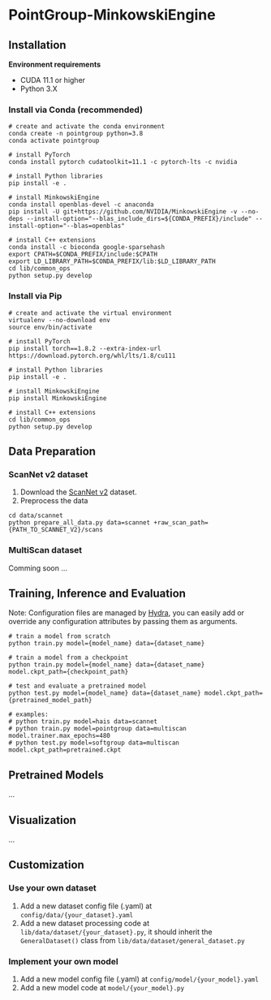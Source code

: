 # PointGroup-MinkowskiEngine

## Installation

**Environment requirements**
- CUDA 11.1 or higher
- Python 3.X

### Install via Conda (recommended)
```shell
# create and activate the conda environment
conda create -n pointgroup python=3.8
conda activate pointgroup

# install PyTorch
conda install pytorch cudatoolkit=11.1 -c pytorch-lts -c nvidia

# install Python libraries
pip install -e .

# install MinkowskiEngine
conda install openblas-devel -c anaconda
pip install -U git+https://github.com/NVIDIA/MinkowskiEngine -v --no-deps --install-option="--blas_include_dirs=${CONDA_PREFIX}/include" --install-option="--blas=openblas"

# install C++ extensions
conda install -c bioconda google-sparsehash
export CPATH=$CONDA_PREFIX/include:$CPATH
export LD_LIBRARY_PATH=$CONDA_PREFIX/lib:$LD_LIBRARY_PATH
cd lib/common_ops
python setup.py develop
```

### Install via Pip
```shell
# create and activate the virtual environment
virtualenv --no-download env
source env/bin/activate

# install PyTorch
pip install torch==1.8.2 --extra-index-url https://download.pytorch.org/whl/lts/1.8/cu111

# install Python libraries
pip install -e .

# install MinkowskiEngine
pip install MinkowskiEngine

# install C++ extensions
cd lib/common_ops
python setup.py develop
```

## Data Preparation

### ScanNet v2 dataset
1. Download the [ScanNet v2](http://www.scan-net.org/) dataset.
2. Preprocess the data
```shell
cd data/scannet
python prepare_all_data.py data=scannet +raw_scan_path={PATH_TO_SCANNET_V2}/scans
```
### MultiScan dataset
Comming soon ...

## Training, Inference and Evaluation
Note: Configuration files are managed by [Hydra](https://hydra.cc/), you can easily add or override any configuration attributes by passing them as arguments.
```shell
# train a model from scratch
python train.py model={model_name} data={dataset_name}

# train a model from a checkpoint
python train.py model={model_name} data={dataset_name} model.ckpt_path={checkpoint_path}

# test and evaluate a pretrained model
python test.py model={model_name} data={dataset_name} model.ckpt_path={pretrained_model_path}

# examples:
# python train.py model=hais data=scannet
# python train.py model=pointgroup data=multiscan model.trainer.max_epochs=480
# python test.py model=softgroup data=multiscan model.ckpt_path=pretrained.ckpt
```

## Pretrained Models
...

## Visualization
...

## Customization

### Use your own dataset
1. Add a new dataset config file (.yaml) at `config/data/{your_dataset}.yaml`
2. Add a new dataset processing code at `lib/data/dataset/{your_dataset}.py`, it should inherit the `GeneralDataset()` class from `lib/data/dataset/general_dataset.py`

### Implement your own model
1. Add a new model config file (.yaml) at `config/model/{your_model}.yaml`
2. Add a new model code at `model/{your_model}.py`
